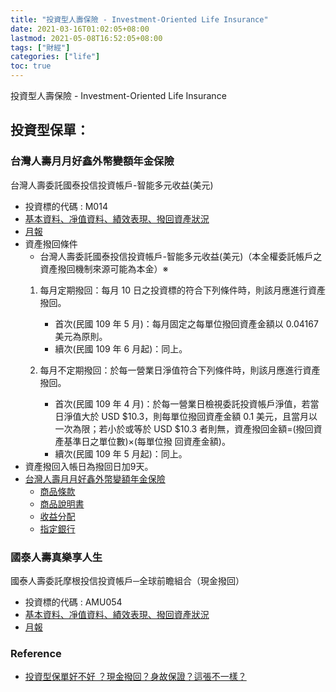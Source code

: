 ```yaml
---
title: "投資型人壽保險 - Investment-Oriented Life Insurance"
date: 2021-03-16T01:02:05+08:00
lastmod: 2021-05-08T16:52:05+08:00
tags: ["財經"]
categories: ["life"]
toc: true
---
```

投資型人壽保險 - Investment-Oriented Life Insurance

<!--more-->
## 投資型保單：

### 台灣人壽月月好鑫外幣變額年金保險 
台灣人壽委託國泰投信投資帳戶-智能多元收益(美元)
- 投資標的代碼 : M014
- [基本資料、凈值資料、績效表現、撥回資產狀況](http://178.taiwanlife.com/T/TA/TA102.DJHTM?A=CTBCLIFE&B=M014&STD=)
- [月報](http://tfundwebtool.moneydj.com/tempfile/CTBCLIFE/TA101/M014/M014.pdf)
- 資產撥回條件
   + 台灣人壽委託國泰投信投資帳戶-智能多元收益(美元)（本全權委託帳戶之資產撥回機制來源可能為本金）※
  1. 每月定期撥回：每月 10 日之投資標的符合下列條件時，則該月應進行資產撥回。
     + 首次(民國 109 年 5 月)：每月固定之每單位撥回資產金額以 0.04167 美元為原則。
     + 續次(民國 109 年 6 月起)：同上。

  2. 每月不定期撥回：於每一營業日淨值符合下列條件時，則該月應進行資產撥回。
     + 首次(民國 109 年 4 月)：於每一營業日檢視委託投資帳戶淨值，若當日淨值大於 USD $10.3，則每單位撥回資產金額
0.1 美元，且當月以一次為限；若小於或等於 USD $10.3 者則無，資產撥回金額=(撥回資產基準日之單位數)×(每單位撥
回資產金額)。
     + 續次(民國 109 年 5 月起)：同上。
- 資產撥回入帳日為撥回日加9天。
- [台灣人壽月月好鑫外幣變額年金保險](https://www.taiwanlife.com/SiteMap/107)
   + [商品條款](https://www.taiwanlife.com/u/other/3c9b30eb-9b2c-42ba-999b-a90561ac9949.pdf)
   + [商品說明書](https://www.taiwanlife.com/u/other/802b5c0f-6779-4bd1-aa06-bb947c5b66ee.pdf)
   + [收益分配](https://www.taiwanlife.com/u/other/62489ff5-6d7c-455c-aa07-33477a2e0498.pdf)
   + [指定銀行](https://www.taiwanlife.com/u/other/1084299d-2da5-4f9e-9ecc-9f4969f6beee.pdf)


### 國泰人壽真樂享人生  
國泰人壽委託摩根投信投資帳戶─全球前瞻組合（現金撥回）
- 投資標的代碼 : AMU054
- [基本資料、凈值資料、績效表現、撥回資產狀況](https://fund.cathaylife.com.tw/w/wfv/wfv02.djhtm?a=AMU054)
- [月報](https://www.cathaylife.com.tw/cathaylife/-/media/life-insurance/Files/Fund/Report/report_AMU054?sc_lang=zh-TW)


### Reference
- [投資型保單好不好 ？現金撥回？身故保證？這張不一樣？](https://tmmperfectlife.com/is-ilp-good/)

